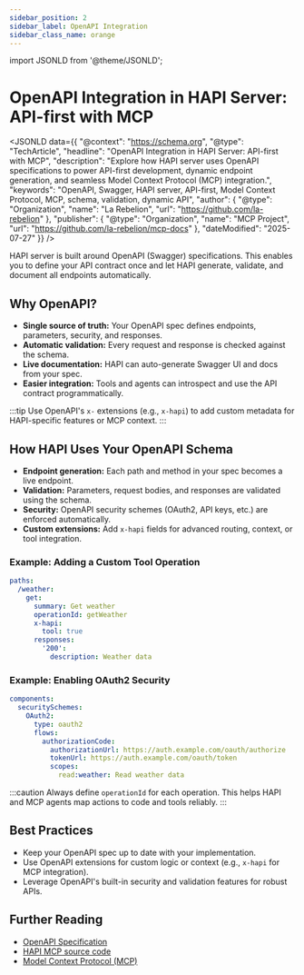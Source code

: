 ```yaml
---
sidebar_position: 2
sidebar_label: OpenAPI Integration
sidebar_class_name: orange
---
```

import JSONLD from '@theme/JSONLD';

# OpenAPI Integration in HAPI Server: API-first with MCP

<JSONLD data={{
  "@context": "https://schema.org",
  "@type": "TechArticle",
  "headline": "OpenAPI Integration in HAPI Server: API-first with MCP",
  "description": "Explore how HAPI server uses OpenAPI specifications to power API-first development, dynamic endpoint generation, and seamless Model Context Protocol (MCP) integration.",
  "keywords": "OpenAPI, Swagger, HAPI server, API-first, Model Context Protocol, MCP, schema, validation, dynamic API",
  "author": {
    "@type": "Organization",
    "name": "La Rebelion",
    "url": "https://github.com/la-rebelion"
  },
  "publisher": {
    "@type": "Organization",
    "name": "MCP Project",
    "url": "https://github.com/la-rebelion/mcp-docs"
  },
  "dateModified": "2025-07-27"
}} />

HAPI server is built around OpenAPI (Swagger) specifications. This enables you to define your API contract once and let HAPI generate, validate, and document all endpoints automatically.

## Why OpenAPI?
- **Single source of truth:** Your OpenAPI spec defines endpoints, parameters, security, and responses.
- **Automatic validation:** Every request and response is checked against the schema.
- **Live documentation:** HAPI can auto-generate Swagger UI and docs from your spec.
- **Easier integration:** Tools and agents can introspect and use the API contract programmatically.

:::tip
Use OpenAPI's `x-` extensions (e.g., `x-hapi`) to add custom metadata for HAPI-specific features or MCP context.
:::

## How HAPI Uses Your OpenAPI Schema
- **Endpoint generation:** Each path and method in your spec becomes a live endpoint.
- **Validation:** Parameters, request bodies, and responses are validated using the schema.
- **Security:** OpenAPI security schemes (OAuth2, API keys, etc.) are enforced automatically.
- **Custom extensions:** Add `x-hapi` fields for advanced routing, context, or tool integration.

### Example: Adding a Custom Tool Operation
```yaml
paths:
  /weather:
    get:
      summary: Get weather
      operationId: getWeather
      x-hapi:
        tool: true
      responses:
        '200':
          description: Weather data
```

### Example: Enabling OAuth2 Security
```yaml
components:
  securitySchemes:
    OAuth2:
      type: oauth2
      flows:
        authorizationCode:
          authorizationUrl: https://auth.example.com/oauth/authorize
          tokenUrl: https://auth.example.com/oauth/token
          scopes:
            read:weather: Read weather data
```

:::caution
Always define `operationId` for each operation. This helps HAPI and MCP agents map actions to code and tools reliably.
:::

## Best Practices
- Keep your OpenAPI spec up to date with your implementation.
- Use OpenAPI extensions for custom logic or context (e.g., `x-hapi` for MCP integration).
- Leverage OpenAPI's built-in security and validation features for robust APIs.

## Further Reading
- [OpenAPI Specification](https://swagger.io/specification/)
- [HAPI MCP source code](https://github.com/la-rebelion/hapi-mcp)
- [Model Context Protocol (MCP)](https://github.com/la-rebelion)
